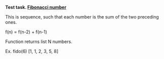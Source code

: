 **Test task. [Fibonacci number](https://en.wikipedia.org/wiki/Fibonacci_number)**

This is sequence, such that each number is the sum of the two preceding ones.

f(n) = f(n-2) + f(n-1)

Function returns list N numbers.


Ex.
  fido(6) 
  [1, 1, 2, 3, 5, 8]
